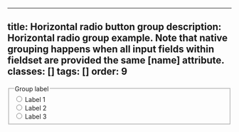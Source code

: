 <!--
 *              © 2025 Visa
 *
 * Licensed under the Apache License, Version 2.0 (the "License");
 * you may not use this file except in compliance with the License.
 * You may obtain a copy of the License at
 *
 *         http://www.apache.org/licenses/LICENSE-2.0
 *
 * Unless required by applicable law or agreed to in writing, software
 * distributed under the License is distributed on an "AS IS" BASIS,
 * WITHOUT WARRANTIES OR CONDITIONS OF ANY KIND, either express or implied.
 * See the License for the specific language governing permissions and
 * limitations under the License.
 *
 -->
---
title: Horizontal radio button group
description: Horizontal radio group example. Note that native grouping happens when all input fields within fieldset are provided the same [name] attribute. 
classes: []
tags: []
order: 9
---

<fieldset>
  <legend class="v-typography-label">
    Group label
  </legend>
  <div class="v-flex v-flex-row v-flex-wrap v-gap-24">
    <div class="v-flex v-align-items-center v-gap-2">
      <input class="v-radio" id="radio-test-13a" name="radio-test-13" type="radio"/>
      <label class="v-label v-typography-label-large" for="radio-test-13a">
        Label 1
      </label>
    </div>
    <div class="v-flex v-align-items-center v-gap-2">
      <input class="v-radio" id="radio-test-13b" name="radio-test-13" type="radio"/>
      <label class="v-label v-typography-label-large" for="radio-test-13b">
        Label 2
      </label>
    </div>
    <div class="v-flex v-align-items-center v-gap-2">
      <input class="v-radio" id="radio-test-13c" name="radio-test-13" type="radio"/>
      <label class="v-label v-typography-label-large" for="radio-test-13c">
        Label 3
      </label>
    </div>
  </div>
</fieldset>
